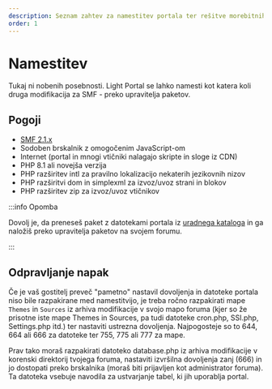 ```yaml
---
description: Seznam zahtev za namestitev portala ter rešitve morebitnih težav
order: 1
---
```


# Namestitev

Tukaj ni nobenih posebnosti. Light Portal se lahko namesti kot katera koli druga modifikacija za SMF - preko upravitelja paketov.

## Pogoji

- [SMF 2.1.x](https://download.simplemachines.org)
- Sodoben brskalnik z omogočenim JavaScript-om
- Internet (portal in mnogi vtičniki nalagajo skripte in sloge iz CDN)
- PHP 8.1 ali novejša verzija
- PHP razširitev intl za pravilno lokalizacijo nekaterih jezikovnih nizov
- PHP razširitvi dom in simplexml za izvoz/uvoz strani in blokov
- PHP razširitev zip za izvoz/uvoz vtičnikov

:::info Opomba

Dovolj je, da preneseš paket z datotekami portala iz [uradnega kataloga](https://custom.simplemachines.org/mods/index.php?mod=4244) in ga naložiš preko upravitelja paketov na svojem forumu.

:::

## Odpravljanje napak

Če je vaš gostitelj preveč "pametno" nastavil dovoljenja in datoteke portala niso bile razpakirane med namestitvijo, je treba ročno razpakirati mape `Themes` in `Sources` iz arhiva modifikacije v svojo mapo foruma (kjer so že prisotne iste mape Themes in Sources, pa tudi datoteke cron.php, SSI.php, Settings.php itd.) ter nastaviti ustrezna dovoljenja. Najpogosteje so to 644, 664 ali 666 za datoteke ter 755, 775 ali 777 za mape.

Prav tako moraš razpakirati datoteko database.php iz arhiva modifikacije v korenski direktorij tvojega foruma, nastaviti izvršilna dovoljenja zanj (666) in jo dostopati preko brskalnika (moraš biti prijavljen kot administrator foruma). Ta datoteka vsebuje navodila za ustvarjanje tabel, ki jih uporablja portal.
